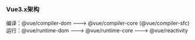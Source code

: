 ### Vue3.x架构

编译：@vue/compiler-dom ---> @vue/compiler-core (@vue/compiler-sfc)
运行：@vue/runtime-dom  ---> @vue/runtime-core ---> @vue/reactivity
